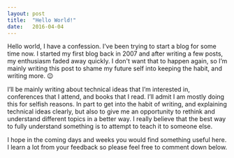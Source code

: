 ```yaml
---
layout: post
title:  "Hello World!"
date:   2016-04-04
---
```


Hello world, I have a confession. I’ve been trying to start a blog for some time now. I started my first blog back in 2007 and  after writing a few posts, my enthusiasm faded away quickly. I don't want that to happen again, so I’m mainly writing this post to shame my future self into keeping the habit, and writing more. :wink:

I’ll be mainly writing about technical ideas that I’m interested in, conferences that I attend, and books that I read. I’ll admit I am mostly doing this for selfish reasons. In part to get into the habit of writing, and explaining technical ideas clearly, but also to give me an opportunity to rethink and understand different topics in a better way. I really believe that the best way to fully understand something is to attempt to teach it to someone else.   

I hope in the coming days and weeks you would find something useful here. I learn a lot from your feedback so please feel free to comment down below. 